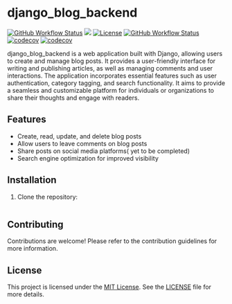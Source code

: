 # django_blog_backend

[![GitHub Workflow Status](https://github.com/dasarentow/django_blog_backend/actions/workflows/blog.yml/badge.svg)](https://github.com/dasarentow/django_blog_backend/actions/workflows/blog.yml)
![](https://github.com/dasarentow/django_blog_backend/actions/workflows/blog.yml/badge.svg)
[![License](https://img.shields.io/badge/license-MIT-blue.svg)](LICENSE)
[![GitHub Workflow Status](https://img.shields.io/github/workflow/status/your-dasarentow/django_blog_backend/CI)](https://github.com/dasarentow/django_blog_backend/actions)
[![codecov](https://img.shields.io/codecov/c/github/dasarentow/django_blog_backend)](https://app.codecov.io/gh/dasarentow/django_blog_backend)
[![codecov](https://codecov.io/gh/dasarentow/django_blog_backend/branch/main/graph/badge.svg?token=eIIsBhm7OB)](https://codecov.io/gh/dasarentow/django_blog_backend)



django_blog_backend is a web application built with Django, allowing users to create and manage blog posts. It provides a user-friendly interface for writing and publishing articles, as well as managing comments and user interactions. The application incorporates essential features such as user authentication, category tagging, and search functionality. It aims to provide a seamless and customizable platform for individuals or organizations to share their thoughts and engage with readers.

## Features
- Create, read, update, and delete blog posts
- Allow users to leave comments on blog posts
- Share posts on social media platforms( yet to be completed)
- Search engine optimization for improved visibility



## Installation

1. Clone the repository:

   ```shell
   
   ```

## Contributing
Contributions are welcome! Please refer to the contribution guidelines for more information.

## License

This project is licensed under the [MIT License](LICENSE). See the [LICENSE](LICENSE) file for more details.